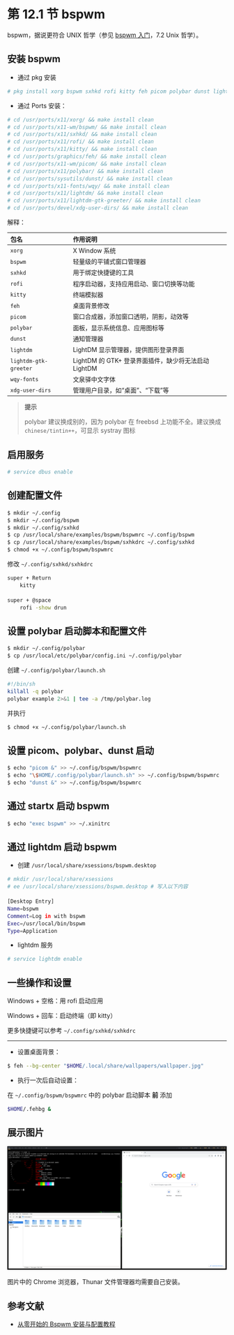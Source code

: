 # 第 12.1 节 bspwm

bspwm，据说更符合 UNIX 哲学（参见 [bspwm 入门](https://zerovip.vercel.app/zh/63233/)，7.2 Unix 哲学）。

## 安装 bspwm

- 通过 pkg 安装

```sh
# pkg install xorg bspwm sxhkd rofi kitty feh picom polybar dunst lightdm lightdm-gtk-greeter wqy-fonts xdg-user-dirs
```

- 通过 Ports 安装：


```sh
# cd /usr/ports/x11/xorg/ && make install clean
# cd /usr/ports/x11-wm/bspwm/ && make install clean
# cd /usr/ports/x11/sxhkd/ && make install clean
# cd /usr/ports/x11/rofi/ && make install clean
# cd /usr/ports/x11/kitty/ && make install clean
# cd /usr/ports/graphics/feh/ && make install clean
# cd /usr/ports/x11-wm/picom/ && make install clean
# cd /usr/ports/x11/polybar/ && make install clean
# cd /usr/ports/sysutils/dunst/ && make install clean
# cd /usr/ports/x11-fonts/wqy/ && make install clean
# cd /usr/ports/x11/lightdm/ && make install clean
# cd /usr/ports/x11/lightdm-gtk-greeter/ && make install clean
# cd /usr/ports/devel/xdg-user-dirs/ && make install clean
```

解释：


| 包名                  | 作用说明                                                                 |
|:---------------------|:--------------------------------------------------------------------------|
| `xorg`              |  X Window 系统                                            |
| `bspwm`             | 轻量级的平铺式窗口管理器                                 |
| `sxhkd`             | 用于绑定快捷键的工具                                     |
| `rofi`              | 程序启动器，支持应用启动、窗口切换等功能                                        |
| `kitty`             | 终端模拟器                             |
| `feh`               | 桌面背景修改                                       |
| `picom`             | 窗口合成器，添加窗口透明，阴影，动效等                                     |
| `polybar`           | 面板，显示系统信息、应用图标等                                          |
| `dunst`             | 通知管理器                                                |
| `lightdm`           | LightDM 显示管理器，提供图形登录界面                                                 |
| `lightdm-gtk-greeter`| LightDM 的 GTK+ 登录界面插件，缺少将无法启动 LightDM                     |
| `wqy-fonts`         | 文泉驿中文字体                                             |
| `xdg-user-dirs`     | 管理用户目录，如“桌面”、“下载”等                                          |



>**提示**
>
>polybar 建议换成别的，因为 polybar 在 freebsd 上功能不全。建议换成 `chinese/tintin++`，可显示 systray 图标


## 启用服务

```sh
# service dbus enable
```

## 创建配置文件

```sh
$ mkdir ~/.config
$ mkdir ~/.config/bspwm
$ mkdir ~/.config/sxhkd
$ cp /usr/local/share/examples/bspwm/bspwmrc ~/.config/bspwm
$ cp /usr/local/share/examples/bspwm/sxhkdrc ~/.config/sxhkd
$ chmod +x ~/.config/bspwm/bspwmrc
```

修改 `~/.config/sxhkd/sxhkdrc`

```sh
super + Return
    kitty

super + @space
    rofi -show drun
```

## 设置 polybar 启动脚本和配置文件

```sh
$ mkdir ~/.config/polybar 
$ cp /usr/local/etc/polybar/config.ini ~/.config/polybar
```

创建 `~/.config/polybar/launch.sh`

```sh
#!/bin/sh
killall -q polybar
polybar example 2>&1 | tee -a /tmp/polybar.log
```

并执行

```sh
$ chmod +x ~/.config/polybar/launch.sh
```

## 设置 picom、polybar、dunst 启动

```sh
$ echo "picom &" >> ~/.config/bspwm/bspwmrc
$ echo "\$HOME/.config/polybar/launch.sh" >> ~/.config/bspwm/bspwmrc
$ echo "dunst &" >> ~/.config/bspwm/bspwmrc
```


## 通过 startx 启动 bspwm

```sh
$ echo "exec bspwm" >> ~/.xinitrc
```

## 通过 lightdm 启动 bspwm

- 创建 `/usr/local/share/xsessions/bspwm.desktop`

```sh
# mkdir /usr/local/share/xsessions
# ee /usr/local/share/xsessions/bspwm.desktop # 写入以下内容

[Desktop Entry]
Name=bspwm
Comment=Log in with bspwm
Exec=/usr/local/bin/bspwm
Type=Application
```

- lightdm 服务

```sh
# service lightdm enable
```

## 一些操作和设置

Windows + 空格：用 rofi 启动应用

Windows + 回车：启动终端（即 kitty）

更多快捷键可以参考 `~/.config/sxhkd/sxhkdrc`

---

- 设置桌面背景：

```sh
$ feh --bg-center "$HOME/.local/share/wallpapers/wallpaper.jpg"
```

- 执行一次后自动设置：

在 `~/.config/bspwm/bspwmrc` 中的 polybar 启动脚本 **前** 添加

```sh
$HOME/.fehbg &
```

## 展示图片

![](../.gitbook/assets/bspwm.png)

图片中的 Chrome 浏览器，Thunar 文件管理器均需要自己安装。

## 参考文献

- [从零开始的 Bspwm 安装与配置教程](https://zhuanlan.zhihu.com/p/568211941)
